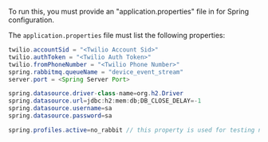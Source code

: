 To run this, you must provide an "application.properties" file in for Spring configuration.

The `application.properties` file must list the following properties:

```java
twilio.accountSid = "<Twilio Account Sid>"
twilio.authToken = "<Twilio Auth Token>"
twilio.fromPhoneNumber = "<Twilio Phone Number>"
spring.rabbitmq.queueName = "device_event_stream"
server.port = <Spring Server Port>

spring.datasource.driver-class-name=org.h2.Driver
spring.datasource.url=jdbc:h2:mem:db;DB_CLOSE_DELAY=-1
spring.datasource.username=sa
spring.datasource.password=sa

spring.profiles.active=no_rabbit // this property is used for testing non-RabbitMQ-related classes
```
